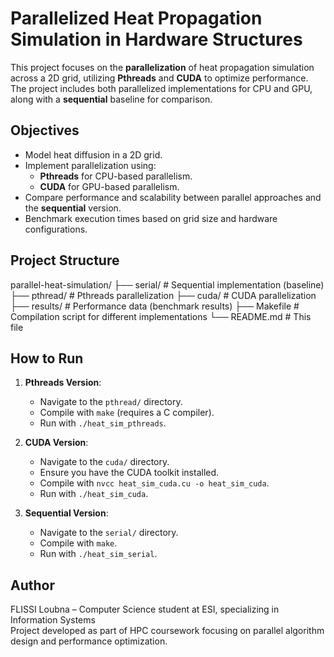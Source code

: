 # Parallelized Heat Propagation Simulation in Hardware Structures

This project focuses on the **parallelization** of heat propagation simulation across a 2D grid, utilizing **Pthreads** and **CUDA** to optimize performance. The project includes both parallelized implementations for CPU and GPU, along with a **sequential** baseline for comparison.

## Objectives

- Model heat diffusion in a 2D grid.
- Implement parallelization using:
  - **Pthreads** for CPU-based parallelism.
  - **CUDA** for GPU-based parallelism.
- Compare performance and scalability between parallel approaches and the **sequential** version.
- Benchmark execution times based on grid size and hardware configurations.

## Project Structure

parallel-heat-simulation/
├── serial/       # Sequential implementation (baseline)
├── pthread/      # Pthreads parallelization
├── cuda/         # CUDA parallelization
├── results/      # Performance data (benchmark results)
├── Makefile      # Compilation script for different implementations
└── README.md     # This file

## How to Run

1. **Pthreads Version**:
   - Navigate to the `pthread/` directory.
   - Compile with `make` (requires a C compiler).
   - Run with `./heat_sim_pthreads`.

2. **CUDA Version**:
   - Navigate to the `cuda/` directory.
   - Ensure you have the CUDA toolkit installed.
   - Compile with `nvcc heat_sim_cuda.cu -o heat_sim_cuda`.
   - Run with `./heat_sim_cuda`.

3. **Sequential Version**:
   - Navigate to the `serial/` directory.
   - Compile with `make`.
   - Run with `./heat_sim_serial`.

## Author

FLISSI Loubna – Computer Science student at ESI, specializing in Information Systems  
Project developed as part of HPC coursework focusing on parallel algorithm design and performance optimization.


